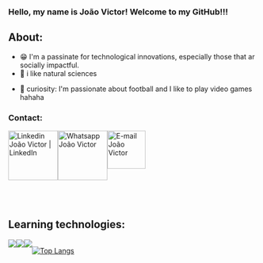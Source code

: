 ### Hello, my name is João Victor! Welcome to my GitHub!!!

## About:

* :grin: I'm a passinate for technological innovations, especially those that ar socially impactful.
* :rocket: i like natural sciences

- 🤯 curiosity: I'm passionate about football and I like to play video games hahaha


### Contact:
<div style="display: flex; flex-wrap: wrap;">
<a href="https://www.linkedin.com/in/joão-victor-nogueira-82149b20b/" ><img alt="Linkedin João Victor | LinkedIn" width="100px" src="https://img.shields.io/badge/LinkedIn-0077B5?style=for-the-badge&logo=linkedin&logoColor=white" /></a>
<a href="https://api.whatsapp.com/send?phone=5585996208564"><img alt="Whatsapp João Victor" width="100px" src="https://img.shields.io/badge/WhatsApp-green?style=for-the-badge&logo=WhatsApp&logoColor=white" /></a>
<a href="mailto:jvictor.n.m23@gmail.com" ><img alt="E-mail João Victor" width="77px" src="https://img.shields.io/badge/Gmail-D14836?style=for-the-badge&logo=gmail&logoColor=white" /></a>
</div>

<br/><br/>

## Learning technologies:
<div style="display: flex; flex-wrap: wrap;">
<img src="https://img.shields.io/badge/HTML5-E34F26?style=for-the-badge&logo=html5&logoColor=white"/>
<img  src="https://img.shields.io/badge/CSS3-1572B6?style=for-the-badge&logo=css3&logoColor=white"/>
<img src="https://img.shields.io/badge/PYTHON-blue?style=for-the-badge&logo=python&logoColor=white"
</div>

<br/><br/><br/>



[![Top Langs](https://github-readme-stats.vercel.app/api/top-langs/?username=Nogueira23&theme=blue-green)](https://github.com/anuraghazra/github-readme-stats)         
